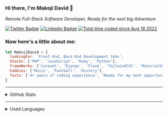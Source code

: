 ### Hi there, I'm Makoji David 👋

_Remote Full-Stack Software Developer, Ready for the next big Adventure_

[![Twitter Badge](https://img.shields.io/badge/-@sharkleshevon-1ca0f1?style=flat-square&labelColor=1ca0f1&logo=twitter&logoColor=white&link=https://twitter.com/omaiteh)](https://twitter.com/omaiteh)
[![Linkedin Badge](https://img.shields.io/badge/-Makoji%20David-blue?style=flat-square&logo=Linkedin&logoColor=white&link=https://www.linkedin.com/in/david-makoji-b6090971/)](https://www.linkedin.com/in/david-makoji-b6090971/)
<a href="https://wakatime.com/@63d0ac1e-cac3-4911-80f0-57c87d87c20b"><img src="https://wakatime.com/badge/user/63d0ac1e-cac3-4911-80f0-57c87d87c20b.svg" alt="Total time coded since Aug 18 2022" /></a>

### Now here's a little about me:

```js
let MakojiDavid = {
  lookingFor: 'Front-End, Back-End Development Jobs',
  Stacks: ['PHP', 'JavaScript', 'Ruby', 'Python'],
  frameWorks: ['Laravel', 'Django', 'Flask', 'TailwindCSS', 'MaterialUI', 'Ruby on Rails'],
  hobbies: ['Music', 'Football', 'History'],
  facts: ['4+ years of coding experience', 'Ready for my next opportunity']
}

```

<hr/>

<details>
  <summary>GitHub Stats</summary>
  <p align = "center">
    <img src="https://github-readme-stats.vercel.app/api?username=aceDavon&theme=radical" height="220px" />
  </p>
</details>

<hr/>

<details>
  <summary>Used Languages</summary>
  <p align = "center">
    <img src="https://wakatime.com/share/@63d0ac1e-cac3-4911-80f0-57c87d87c20b/eca811f2-1cde-4fd2-a964-d7a7fdc67a37.svg" height="350px" />
  </p>
</details>
